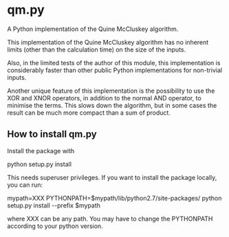 qm.py
=====

A Python implementation of the Quine McCluskey algorithm.

This implementation of the Quine McCluskey algorithm has no inherent limits
(other than the calculation time) on the size of the inputs.

Also, in the limited tests of the author of this module, this implementation is
considerably faster than other public Python implementations for non-trivial
inputs.

Another unique feature of this implementation is the possibility to use the XOR
and XNOR operators, in addition to the normal AND operator, to minimise the
terms. This slows down the algorithm, but in some cases the result can be much
more compact than a sum of product.


How to install qm.py
--------------------

Install the package with

 python setup.py install

This needs superuser privileges. If you want to install the package locally,
you can run:

 mypath=XXX
 PYTHONPATH=$mypath/lib/python2.7/site-packages/ python setup.py install --prefix $mypath

where XXX can be any path. You may have to change the PYTHONPATH according to your
python version.
